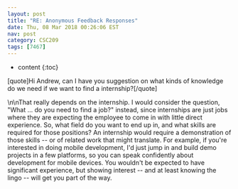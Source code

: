 ```yaml
---
layout: post
title: "RE: Anonymous Feedback Responses"
date: Thu, 08 Mar 2018 00:26:06 EST
nav: post
category: CSC209
tags: [7467]
---
```


* content
{:toc}

[quote]Hi Andrew, can I have you suggestion on what kinds of knowledge do we need if we want to find a internship?[/quote]
<!-- more -->
<p>\n\nThat really depends on the internship.  I would consider the question, "What ... do you need to find a job?" instead, since internships are just jobs where they are expecting the employee to come in with little direct experience. So, what field do you want to end up in, and what skills are required for those positions? An internship would require a demonstration of those skills -- or of related work that might translate. For example, if you're interested in doing mobile development, I'd just jump in and build demo projects in a few platforms, so you can speak confidently about development for mobile devices.  You wouldn't be expected to have significant experience, but showing interest -- and at least knowing the lingo -- will get you part of the way.</p>
